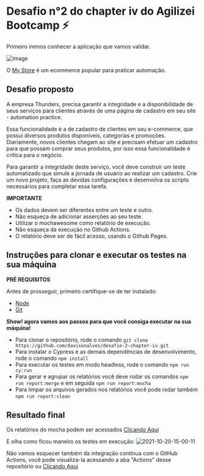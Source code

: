 # Desafio n°2 do chapter iv do Agilizei Bootcamp ⚡
Primeiro iremos conhecer a aplicação que vamos validar.

![image](https://user-images.githubusercontent.com/53572219/138148525-0cf013f5-5621-4e70-b2f2-b390a64e6dee.png)

 O [My Store](http://automationpractice.com/index.php) é um ecommerce popular para praticar automação.
 
 ## Desafio proposto
A empresa Thunders, precisa garantir a integridade e a disponibilidade de seus serviços para clientes através de uma página de cadastro em seu site - automation practice.

Essa funcionalidade é a de cadastro de clientes em seu e-commerce, que possui diversos produtos disponíveis, categorias e promoções. Diariamente, novos clientes chegam ao site e precisam efetuar um cadastro para que possam comprar seus produtos, por isso essa funcionalidade é crítica para o negócio.

Para garantir a integridade deste serviço, você deve construir um teste automatizado que simule a jornada de usuário ao realizar um cadastro. Crie um novo projeto, faça as devidas configurações e desenvolva os scripts necessários para completar essa tarefa.

**IMPORTANTE**
- Os dados devem ser diferentes entre um teste e outro.
- Não esqueça de adicionar asserções ao seu teste.
- Utilizar o mochawesome como relatório de execução.
- Não esqueça da execução no Github Actions.
- O relatório deve ser de fácil acesso, usando o Github Pages.

## Instruções para clonar e executar os testes na sua máquina

**PRÉ REQUISITOS**

Antes de prosseguir, primeiro certifique-se de ter instalado:
- [Node](https://nodejs.org/en/)
- [Git](https://git-scm.com/)


**Show! agora vamos aos passos para que você consiga executar na sua máquina!**
- Para clonar o repositório, rode o comando `git clone https://github.com/davisonalves/desafio-2-chapter-iv.git`
- Para instalar o Cypress e as demais dependências de desenvolvimento, rode o comando `npm install`
- Para executar os testes em modo headless, rode o comando `npm run cy:run`
- Para gerar e agrupar os relatórios você deve rodar os comandos `npm run report:merge` e em seguida `npm run report:mocha`
- Para limpar os arquivos gerados nos relatórios você pode rodar também `npm run report:clean`

## Resultado final
Os relatórios do mocha podem ser acessados [Clicando Aqui](https://davisonalves.github.io/desafio-2-chapter-iv/)

E olha como ficou maneiro os testes em execução:
![2021-10-20-15-00-11](https://user-images.githubusercontent.com/53572219/138155754-09291129-1ff0-4d42-9872-26ecc30b8ef0.gif)

Não vamos esquecer também da integração contínua com o GitHub Actions, você pode visualiza-la acessando a aba "Actions" desse repositório ou [Clicando Aqui](https://github.com/davisonalves/desafio-2-chapter-iv/actions/workflows/main.yml)
